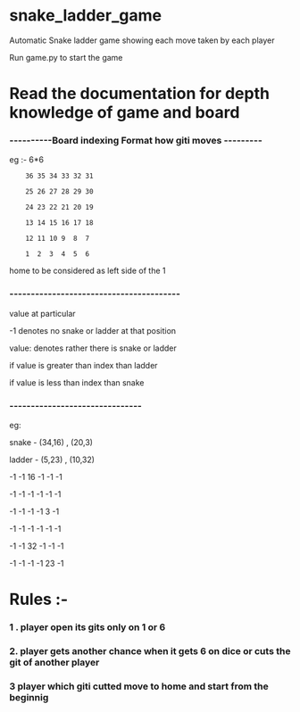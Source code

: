 # snake_ladder_game
 Automatic Snake ladder game showing each move taken by each player
 
 Run game.py to start the game
 
# Read the documentation for depth knowledge of game and board

 ### ----------Board indexing Format how giti moves ---------
   eg :-  6*6
   
        36 35 34 33 32 31 
        
        25 26 27 28 29 30 
        
        24 23 22 21 20 19
        
        13 14 15 16 17 18
        
        12 11 10 9  8  7
  
        1  2  3  4  5  6
        
home to be considered as left side of the 1 
        
### ----------------------------------------


   value at particular

 -1 denotes no snake or ladder at that position
 
 value: denotes rather there is snake or ladder
 
  if value is greater than index than ladder
  
  if value is less than index than snake
  
  ### -------------------------------

 eg:

  snake - (34,16) , (20,3)
 
 ladder - (5,23) , (10,32)
 

 -1  -1  16  -1  -1  -1
 
 -1  -1  -1  -1  -1  -1
 
 -1  -1  -1  -1   3  -1
 
 -1  -1  -1  -1  -1  -1
 
 -1  -1  32  -1  -1  -1
 
 -1  -1  -1  -1  23  -1

 
 # Rules :-
  ### 1 . player open its gits only on 1 or 6 
  ### 2. player gets another chance when it gets 6 on dice or cuts the git of another player
  ### 3 player which giti cutted move to home and start from the beginnig
